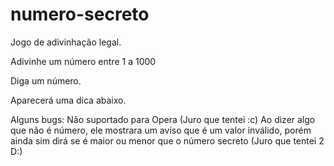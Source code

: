 # numero-secreto

Jogo de adivinhação legal.

Adivinhe um número entre 1 a 1000

Diga um número.

Aparecerá uma dica abaixo.

Alguns bugs:
Não suportado para Opera (Juro que tentei :c)
Ao dizer algo que não é número, ele mostrara um aviso que é um valor inválido, porém ainda sim dirá se é maior ou menor que o número secreto (Juro que tentei 2 D:)
